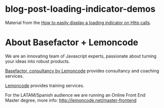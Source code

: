 # blog-post-loading-indicator-demos

Material from the [How to easily display a loading indicator on Http calls](https://www.basefactor.com/react-how-to-display-a-loading-indicator-on-fetch-calls).

# About Basefactor + Lemoncode

We are an innovating team of Javascript experts, passionate about turning your ideas into robust products.

[Basefactor, consultancy by Lemoncode](http://www.basefactor.com) provides consultancy and coaching services.

[Lemoncode](http://lemoncode.net/services/en/#en-home) provides training services.

For the LATAM/Spanish audience we are running an Online Front End Master degree, more info: http://lemoncode.net/master-frontend
